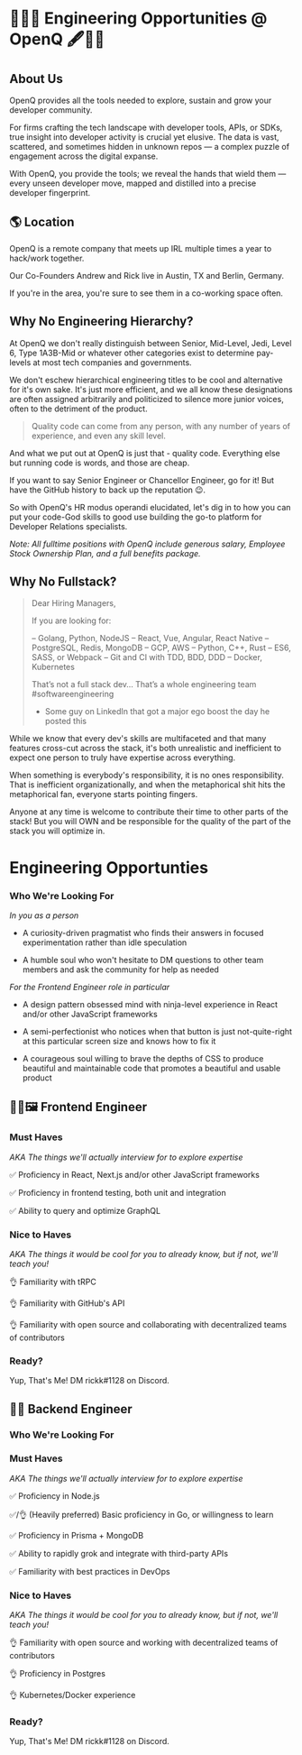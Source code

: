 # 👷‍♂️🔨 Engineering Opportunities @ OpenQ 🖋👷‍♀️

## About Us

OpenQ provides all the tools needed to explore, sustain and grow your developer community.

For firms crafting the tech landscape with developer tools, APIs, or SDKs, true insight into developer activity is crucial yet elusive. The data is vast, scattered, and sometimes hidden in unknown repos — a complex puzzle of engagement across the digital expanse.

With OpenQ, you provide the tools; we reveal the hands that wield them — every unseen developer move, mapped and distilled into a precise developer fingerprint.

## 🌎 Location

OpenQ is a remote company that meets up IRL multiple times a year to hack/work together.

Our Co-Founders Andrew and Rick live in Austin, TX and Berlin, Germany.

If you're in the area, you're sure to see them in a co-working space often.

## Why No Engineering Hierarchy?

At OpenQ we don't really distinguish between Senior, Mid-Level, Jedi, Level 6, Type 1A3B-Mid or whatever other categories exist to determine pay-levels at most tech companies and governments.

We don't eschew hierarchical engineering titles to be cool and alternative for it's own sake. It's just more efficient, and we all know these designations are often assigned arbitrarily and politicized to silence more junior voices, often to the detriment of the product.

<blockquote>Quality code can come from any person, with any number of years of experience, and even any skill level.</blockquote>

And what we put out at OpenQ is just that - quality code. Everything else but running code is words, and those are cheap.

If you want to say Senior Engineer or Chancellor Engineer, go for it! But have the GitHub history to back up the reputation 😉.

So with OpenQ's HR modus operandi elucidated, let's dig in to how you can put your code-God skills to good use building the go-to platform for Developer Relations specialists.

*Note: All fulltime positions with OpenQ include generous salary, Employee Stock Ownership Plan, and a full benefits package.*

## Why No Fullstack?

<blockquote>
Dear Hiring Managers,

If you are looking for:

– Golang, Python, NodeJS
– React, Vue, Angular, React Native
– PostgreSQL, Redis, MongoDB
– GCP, AWS
– Python, C++, Rust
– ES6, SASS, or Webpack
– Git and CI with TDD, BDD, DDD
– Docker, Kubernetes

That’s not a full stack dev… That’s a whole engineering team #softwareengineering
- Some guy on LinkedIn that got a major ego boost the day he posted this
</blockquote>

While we know that every dev's skills are multifaceted and that many features cross-cut across the stack, it's both unrealistic and inefficient to expect one person to truly have expertise across everything.

When something is everybody's responsibility, it is no ones responsibility. That is inefficient organizationally, and when the metaphorical shit hits the metaphorical fan,  everyone starts pointing fingers.

Anyone at any time is welcome to contribute their time to other parts of the stack! But you will OWN and be responsible for the quality of the part of the stack you will optimize in.

# Engineering Opportunties

### Who We're Looking For

*In you as a person*

- A curiosity-driven pragmatist who finds their answers in focused experimentation rather than idle speculation

- A humble soul who won't hesitate to DM questions to other team members and ask the community for help as needed

*For the Frontend Engineer role in particular*

- A design pattern obsessed mind with ninja-level experience in React and/or other JavaScript frameworks

- A semi-perfectionist who notices when that button is just not-quite-right at this particular screen size and knows how to fix it

- A courageous soul willing to brave the depths of CSS to produce beautiful and maintainable code that promotes a beautiful and usable product

## 👷‍♂️🖼 Frontend Engineer

### Must Haves
*AKA The things we'll actually interview for to explore expertise*

✅ Proficiency in React, Next.js and/or other JavaScript frameworks

✅ Proficiency in frontend testing, both unit and integration

✅ Ability to query and optimize GraphQL

### Nice to Haves
*AKA The things it would be cool for you to already know, but if not, we'll teach you!*

👌 Familiarity with tRPC

👌 Familiarity with GitHub's API

👌 Familiarity with open source and collaborating with decentralized teams of contributors

### Ready?

Yup, That's Me! DM rickk#1128 on Discord.

## 👷🚀 Backend Engineer

### Who We're Looking For

### Must Haves
*AKA The things we'll actually interview for to explore expertise*

✅ Proficiency in Node.js

✅/👌 (Heavily preferred) Basic proficiency in Go, or willingness to learn

✅ Proficiency in Prisma + MongoDB

✅ Ability to rapidly grok and integrate with third-party APIs

✅ Familiarity with best practices in DevOps

### Nice to Haves 
*AKA The things it would be cool for you to already know, but if not, we'll teach you!*

👌 Familiarity with open source and working with decentralized teams of contributors

👌 Proficiency in Postgres

👌 Kubernetes/Docker experience

### Ready?

Yup, That's Me! DM rickk#1128 on Discord.
